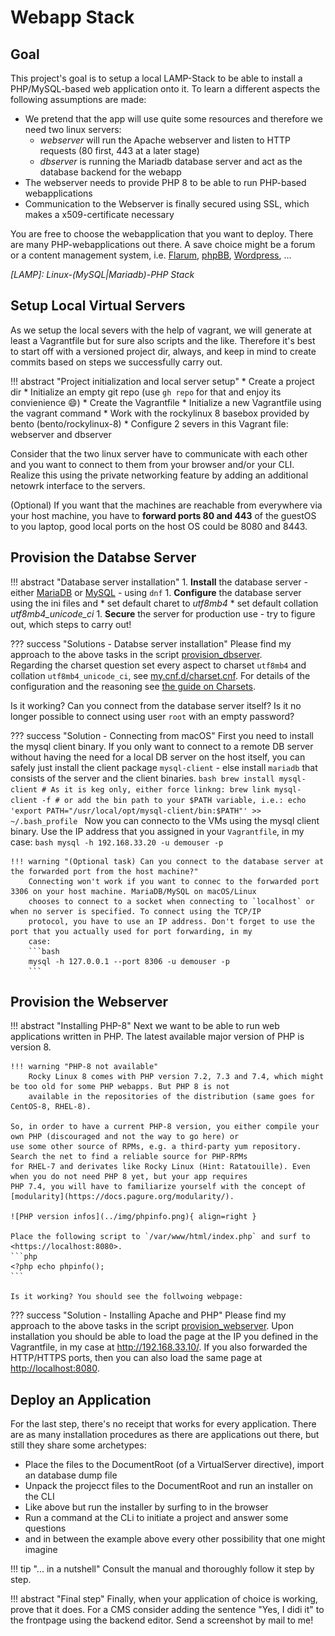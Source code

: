 # Webapp Stack

## Goal

This project's goal is to setup a local LAMP-Stack to be able to install a PHP/MySQL-based
web application onto it. To learn a different aspects the following assumptions are made:

* We pretend that the app will use quite some resources and therefore we need two linux servers:
    * *webserver* will run the Apache webserver and listen to HTTP requests (80 first, 443 at a later stage)
    * *dbserver* is running the Mariadb database server and act as the database backend for the webapp
* The webserver needs to provide PHP 8 to be able to run PHP-based webapplications
* Communication to the Webserver is finally secured using SSL, which makes a x509-certificate necessary

You are free to choose the webapplication that you want to deploy. There are many PHP-webapplications out
there. A save choice might be a forum or a content management system, i.e. [Flarum], [phpBB], [Wordpress], ...

*[LAMP]: Linux-(MySQL|Mariadb)-PHP Stack*

[Flarum]: https://flarum.org/
[phpBB]: https://www.phpbb.com/
[Wordpress]: https://de.wordpress.org/

## Setup Local Virtual Servers

As we setup the local severs with the help of vagrant, we will generate at least a Vagrantfile but for
sure also scripts and the like. Therefore it's best to start off with a versioned project dir, always,
and keep in mind to create commits based on steps we successfully carry out.

!!! abstract "Project initialization and local server setup"
    * Create a project dir
    * Initialize an empty git repo (use `gh repo` for that and enjoy its convienience :smile:)
    * Create the Vagrantfile
      * Initialize a new Vagrantfile using the vagrant command
      * Work with the rockylinux 8 basebox provided by bento (bento/rockylinux-8)
      * Configure 2 severs in this Vagrant file: webserver and dbserver

Consider that the two linux server have to communicate with each other and you want to connect to them from your browser and/or
your CLI. Realize this using the private networking feature by adding an additional netowrk interface to the servers.

(Optional) If you want that the machines are reachable from everywhere via your host machine, you have to **forward ports 80
and 443** of the guestOS to you laptop, good local ports on the host OS could be 8080 and 8443.

## Provision the Databse Server

!!! abstract "Database server installation"
    1. **Install** the database server - either [MariaDB] or [MySQL] - using `dnf`
    1. **Configure** the database server using the ini files and
        * set default charet to *utf8mb4*
        * set default collation *utf8mb4_unicode_ci*
    1. **Secure** the server for production use - try to figure out, which steps to carry out!

??? success "Solutions - Databse server installation"
    Please find my approach to the above tasks in the script [provision_dbserver].  
    Regarding the charset question set every aspect to charset `utf8mb4` and collation `utf8mb4_unicode_ci`, see
    [my.cnf.d/charset.cnf]. For details of the configuration and the reasoning see [the guide on Charsets](../guides/misc.md).

Is it working? Can you connect from the database server itself? Is it no longer possible to connect using user `root` with
an empty password?

??? success "Solution - Connecting from macOS"
    First you need to install the mysql client binary. If you only want to connect to a remote DB server without having the
    need for a local DB server on the host itself, you can safely just install the client package `mysql-client` - else install
    `mariadb` that consists of the server and the client binaries.
    ```bash
    brew install mysql-client
    # As it is keg only, either force linkng:
    brew link mysql-client -f
    # or add the bin path to your $PATH variable, i.e.:
    echo 'export PATH="/usr/local/opt/mysql-client/bin:$PATH"' >> ~/.bash_profile
    ```
    Now you can connecto to the VMs using the mysql client binary. Use the IP address that you assigned in your `Vagrantfile`, in
    my case:
    ```bash
    mysql -h 192.168.33.20 -u demouser -p
    ```

    !!! warning "(Optional task) Can you connect to the database server at the forwarded port from the host machine?"
        Connecting won't work if you want to connec to the forwarded port 3306 on your host machine. MariaDB/MySQL on macOS/Linux
        chooses to connect to a socket when connecting to `localhost` or when no server is specified. To connect using the TCP/IP
        protocol, you have to use an IP address. Don't forget to use the port that you actually used for port forwarding, in my
        case:
        ```bash
        mysql -h 127.0.0.1 --port 8306 -u demouser -p
        ```

[MariaDB]: https://mariadb.org/
[MySQL]: https://dev.mysql.com/
[provision_dbserver]: https://github.com/mrolli/webappstack/blob/main/provision_dbserver
[my.cnf.d/charset.cnf]: https://github.com/mrolli/webappstack/blob/main/my.cnf.d/charset.cnf

## Provision the Webserver

!!! abstract "Installing PHP-8"
    Next we want to be able to run web applications written in PHP. The latest available major version of PHP is version 8.

    !!! warning "PHP-8 not available"
        Rocky Linux 8 comes with PHP version 7.2, 7.3 and 7.4, which might be too old for some PHP webapps. But PHP 8 is not
        available in the repositories of the distribution (same goes for CentOS-8, RHEL-8).

    So, in order to have a current PHP-8 version, you either compile your own PHP (discouraged and not the way to go here) or
    use some other source of RPMs, e.g. a third-party yum repository. Search the net to find a reliable source for PHP-RPMs
    for RHEL-7 and derivates like Rocky Linux (Hint: Ratatouille). Even when you do not need PHP 8 yet, but your app requires
    PHP 7.4, you will have to familiarize yourself with the concept of [modularity](https://docs.pagure.org/modularity/).

    ![PHP version infos](../img/phpinfo.png){ align=right }

    Place the following script to `/var/www/html/index.php` and surf to <https://localhost:8080>.
    ```php
    <?php echo phpinfo();
    ```

    Is it working? You should see the follwoing webpage:

??? success "Solution - Installing Apache and PHP"
    Please find my approach to the above tasks in the script [provision_webserver].
    Upon installation you should be able to load the page at the IP you defined in the Vagrantfile, in my case at
    <http://192.168.33.10/>. If you also forwarded the HTTP/HTTPS ports, then you can also load the same page at
    <http://localhost:8080>.

[provision_webserver]: https://github.com/mrolli/webappstack/blob/main/provision_webserver

## Deploy an Application

For the last step, there's no receipt that works for every application. There are as many installation procedures as there are
applications out there, but still they share some archetypes:

* Place the files to the DocumentRoot (of a VirtualServer directive), import an database dump file
* Unpack the projecct files to the DocumentRoot and run an installer on the CLI
* Like above but run the installer by surfing to in the browser
* Run a command at the CLi to initiate a project and answer some questions
* and in between the example above every other possibility that one might imagine

!!! tip "... in a nutshell"
    Consult the manual and thoroughly follow it step by step.

!!! abstract "Final step"
    Finally, when your application of choice is working, prove that it does. For a CMS
    consider adding the sentence "Yes, I didi it" to the frontpage using the backend
    editor. Send a screenshot by mail to me!
